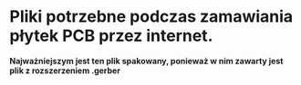 # Pliki potrzebne podczas zamawiania płytek PCB przez internet.
**Najważniejszym jest ten plik spakowany, ponieważ w nim zawarty jest plik z rozszerzeniem .gerber**
